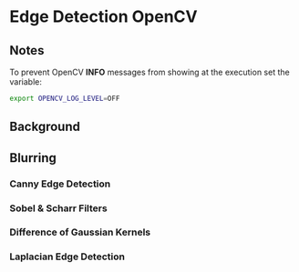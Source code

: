 # Edge Detection OpenCV

## Notes

To prevent OpenCV **INFO** messages from showing at the execution set the variable:

```bash
export OPENCV_LOG_LEVEL=OFF
```

## Background

## Blurring

### Canny Edge Detection

### Sobel & Scharr Filters

### Difference of Gaussian Kernels

### Laplacian Edge Detection
